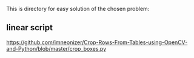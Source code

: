 This is directory for easy solution of the chosen problem:

## linear script

https://github.com/imneonizer/Crop-Rows-From-Tables-using-OpenCV-and-Python/blob/master/crop_boxes.py